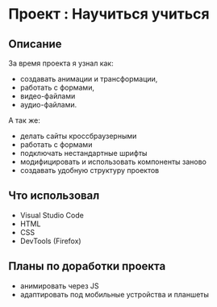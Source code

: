 # Проект : Научиться учиться
## Описание 
За время проекта я узнал как:
- создавать анимации и трансформации, 
- работать с формами, 
- видео-файлами
- аудио-файлами.

А так же:
- делать сайты кроссбраузерными
- работать с формами
- подключать нестандартные шрифты
- модифицировать и использовать компоненты заново
- создавать удобную структуру проектов
## Что использовал 
- Visual Studio Code
- HTML
- CSS
- DevTools (Firefox)
## Планы по доработки проекта
- анимировать через JS
- адаптировать под мобильные устройства и планшеты
